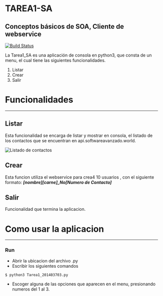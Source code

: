 # TAREA1-SA
## Conceptos básicos de SOA, Cliente de webservice

[![Build Status](https://travis-ci.org/joemccann/dillinger.svg?branch=master)](https://travis-ci.org/joemccann/dillinger)

La Tarea1_SA es una aplicación de consola en python3, que consta de un menu, el cual tiene las siguientes funcionalidades.

  1. Listar
  2. Crear
  3. Salir


# Funcionalidades
---
## Listar
Esta funcionalidad se encarga de listar y mostrar en consola, el listado de los contactos que se encuentran en api.softwareavanzado.world.

![Listado de contactos](Imagenes/Listar.JPG)


## Crear
Esta funcion utiliza el webservice para  crea4 10 usuarios , con el siguiente formato:
***[nombre]_[carne]\_No_[Numero de Contacto]***


## Salir
Funcionalidad que termina la aplicacion.

# Como usar la aplicacion
---
### Run

- Abrir la ubicacion del archivo .py   
- Escribir los siguientes comandos
```sh
$ python3 Tarea1_201403703.py
```
- Escoger alguna de  las opciones que aparecen en el menu, presionando numeros del 1 al 3.


